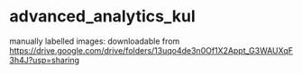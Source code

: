 # advanced_analytics_kul

manually labelled images: downloadable from https://drive.google.com/drive/folders/13uqo4de3n0Of1X2Appt_G3WAUXqF3h4J?usp=sharing
